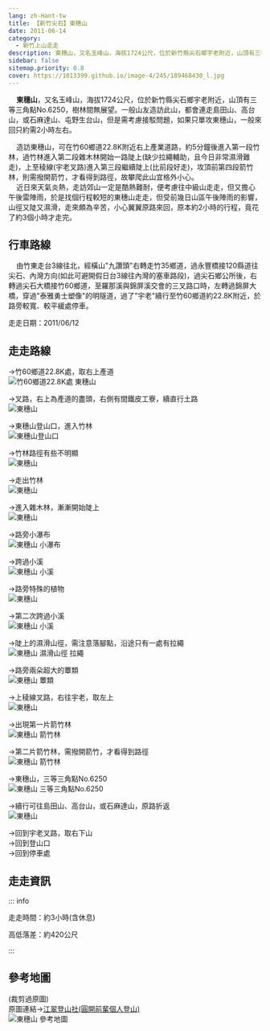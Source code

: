 ```yaml
---
lang: zh-Hant-tw
title: 【新竹尖石】東穗山
date: 2011-06-14
category: 
  - 新竹上山走走
description: 東穗山，又名玉峰山，海拔1724公尺，位於新竹縣尖石鄉宇老附近，山頂有三等三角點No.6250，樹林間無展望。一般山友造訪此山，都會連走島田山、高台山，或石麻達山、屯野生台山，但是需考慮接駁問題，如果只單攻東穗山，一般來回只約需2小時左右。
sidebar: false
sitemap.priority: 0.8
cover: https://1013399.github.io/image-4/245/189468430_l.jpg
---
```


    **東穗山**，又名玉峰山，海拔1724公尺，位於新竹縣尖石鄉宇老附近，山頂有三等三角點No.6250，樹林間無展望。一般山友造訪此山，都會連走島田山、高台山，或石麻達山、屯野生台山，但是需考慮接駁問題，如果只單攻東穗山，一般來回只約需2小時左右。  

<!-- more -->

    造訪東穗山，可在竹60鄉道22.8K附近右上產業道路，約5分鐘後進入第一段竹林，過竹林進入第二段雜木林開始一路陡上(缺少拉繩輔助，且今日非常濕滑難走)，上至稜線(宇老叉路)進入第三段繼續陡上(比前段好走)，攻頂前第四段箭竹林，則需撥開箭竹，才看得到路徑，故攀爬此山宜格外小心。  
    近日來天氣炎熱，走訪郊山一定是酷熱難耐，便考慮往中級山走走，但又擔心午後雷陣雨，於是找個行程較短的東穗山走走，但受前幾日山區午後陣雨的影響，山徑又陡又濕滑，走來頗為辛苦，小心翼翼原路來回，原本約2小時的行程，竟花了約3個小時才走完。

## 行車路線
    由竹東走台3線往北，經橫山"九讚頭"右轉走竹35鄉道，過永豐橋接120縣道往尖石、內灣方向(如此可避開假日台3線往內灣的塞車路段)，過尖石鄉公所後，右轉過尖石大橋接竹60鄉道，至羅那溪與錦屏溪交會的三叉路口時，左轉過錦屏大橋，穿過"泰雅勇士塑像"的明隧道，過了"宇老"續行至竹60鄉道約22.8K附近，於路旁較寬、較平緩處停車。

走走日期：2011/06/12

## 走走路線
→竹60鄉道22.8K處，取右上產道  
![竹60鄉道22.8K處 東穗山](https://1013399.github.io/image-4/245/189468358_l.jpg)

→叉路，右上為產道的盡頭，右側有間鐵皮工寮，續直行土路  
![東穗山](https://1013399.github.io/image-4/245/189468377_l.jpg)

→東穗山登山口，進入竹林  
![東穗山登山口](https://1013399.github.io/image-4/245/189468389_l.jpg)

→竹林路徑有些不明顯  
![東穗山](https://1013399.github.io/image-4/245/189468457_l.jpg)

→走出竹林  
![東穗山](https://1013399.github.io/image-4/245/189468452_l.jpg)

→進入雜木林，漸漸開始陡上  
![東穗山](https://1013399.github.io/image-4/245/189468396_l.jpg)

→路旁小瀑布  
![東穗山 小瀑布](https://1013399.github.io/image-4/245/189468404_l.jpg)

→跨過小溪  
![東穗山 小溪](https://1013399.github.io/image-4/245/189468449_l.jpg)

→路旁特殊的植物  
![東穗山](https://1013399.github.io/image-4/245/189468445_l.jpg)

→第二次跨過小溪  
![東穗山 小溪](https://1013399.github.io/image-4/245/189468410_l.jpg)

→陡上的濕滑山徑，需注意落腳點，沿途只有一處有拉繩  
![東穗山 濕滑山徑 拉繩](https://1013399.github.io/image-4/245/189468415_l.jpg)

→路旁兩朵超大的蕈類  
![東穗山 蕈類](https://1013399.github.io/image-4/245/189468438_l.jpg)

→上稜線叉路，右往宇老，取左上  
![東穗山](https://1013399.github.io/image-4/245/189468418_l.jpg)

→出現第一片箭竹林  
![東穗山 箭竹林](https://1013399.github.io/image-4/245/189468433_l.jpg)

→第二片箭竹林，需撥開箭竹，才看得到路徑  
![東穗山 箭竹林](https://1013399.github.io/image-4/245/189468420_l.jpg)

→東穗山，三等三角點No.6250  
![東穗山 三等三角點No.6250](https://1013399.github.io/image-4/245/189468423_l.jpg)

→續行可往島田山、高台山，或石麻達山，原路折返  
![東穗山](https://1013399.github.io/image-4/245/189468430_l.jpg)

→回到宇老叉路，取右下山  
→回到登山口  
→回到停車處

## 走走資訊

::: info

走走時間：約3小時(含休息)

高低落差：約420公尺

:::

## 參考地圖
(裁剪過原圖)  
原圖連結→[江翠登山社(圓開前輩個人登山)](http://ms1.ctjh.tpc.edu.tw/~uank3/090823chat.htm)  
![東穗山 參考地圖](https://1013399.github.io/image-4/245/189468831_l.jpg)
